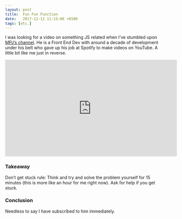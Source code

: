 ```yaml
---
layout: post
title:  Fun Fun Function
date:   2017-12-12 11:15:06 +0100
tags: [etc.]
---
```


I was looking for a video on something JS related when I’ve stumbled upon [MPJ’s channel](https://www.youtube.com/channel/UCO1cgjhGzsSYb1rsB4bFe4Q). He is a Front End Dev with around a decade of development under his belt who gave up his job at Spotify to make videos on YouTube. A little bit like me just in reverse.

<p align="center"><iframe allow="encrypted-media" allowfullscreen="" frameborder="0" gesture="media" height="315" src="https://www.youtube.com/embed/OnCeaJdd_sY" width="560"></iframe></p>

### Takeaway
Don’t get stuck rule:
Think and try and solve the problem yourself for 15 minutes (this is more like an hour for me right now). Ask for help if you get stuck.

### Conclusion
Needless to say I have subscribed to him immediately.